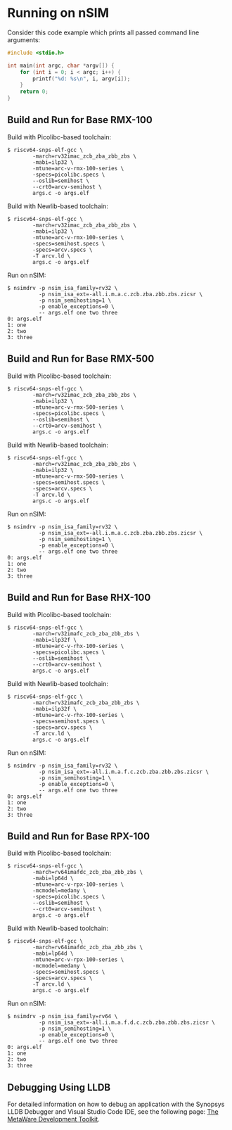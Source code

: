 # Running on nSIM

Consider this code example which prints all passed command
line arguments:

```c
#include <stdio.h>

int main(int argc, char *argv[]) {
    for (int i = 0; i < argc; i++) {
        printf("%d: %s\n", i, argv[i]);
    }
    return 0;
}
```

## Build and Run for Base RMX-100

Build with Picolibc-based toolchain:

```
$ riscv64-snps-elf-gcc \
        -march=rv32imac_zcb_zba_zbb_zbs \
        -mabi=ilp32 \
        -mtune=arc-v-rmx-100-series \
        -specs=picolibc.specs \
        --oslib=semihost \
        --crt0=arcv-semihost \
        args.c -o args.elf
```

Build with Newlib-based toolchain:

```
$ riscv64-snps-elf-gcc \
        -march=rv32imac_zcb_zba_zbb_zbs \
        -mabi=ilp32 \
        -mtune=arc-v-rmx-100-series \
        -specs=semihost.specs \
        -specs=arcv.specs \
        -T arcv.ld \
        args.c -o args.elf
```

Run on nSIM:

```
$ nsimdrv -p nsim_isa_family=rv32 \
          -p nsim_isa_ext=-all.i.m.a.c.zcb.zba.zbb.zbs.zicsr \
          -p nsim_semihosting=1 \
          -p enable_exceptions=0 \
          -- args.elf one two three
0: args.elf
1: one
2: two
3: three
```

## Build and Run for Base RMX-500

Build with Picolibc-based toolchain:

```
$ riscv64-snps-elf-gcc \
        -march=rv32imac_zcb_zba_zbb_zbs \
        -mabi=ilp32 \
        -mtune=arc-v-rmx-500-series \
        -specs=picolibc.specs \
        --oslib=semihost \
        --crt0=arcv-semihost \
        args.c -o args.elf
```

Build with Newlib-based toolchain:

```
$ riscv64-snps-elf-gcc \
        -march=rv32imac_zcb_zba_zbb_zbs \
        -mabi=ilp32 \
        -mtune=arc-v-rmx-500-series \
        -specs=semihost.specs \
        -specs=arcv.specs \
        -T arcv.ld \
        args.c -o args.elf
```

Run on nSIM:

```
$ nsimdrv -p nsim_isa_family=rv32 \
          -p nsim_isa_ext=-all.i.m.a.c.zcb.zba.zbb.zbs.zicsr \
          -p nsim_semihosting=1 \
          -p enable_exceptions=0 \
          -- args.elf one two three
0: args.elf
1: one
2: two
3: three
```

## Build and Run for Base RHX-100

Build with Picolibc-based toolchain:

```
$ riscv64-snps-elf-gcc \
        -march=rv32imafc_zcb_zba_zbb_zbs \
        -mabi=ilp32f \
        -mtune=arc-v-rhx-100-series \
        -specs=picolibc.specs \
        --oslib=semihost \
        --crt0=arcv-semihost \
        args.c -o args.elf
```

Build with Newlib-based toolchain:

```
$ riscv64-snps-elf-gcc \
        -march=rv32imafc_zcb_zba_zbb_zbs \
        -mabi=ilp32f \
        -mtune=arc-v-rhx-100-series \
        -specs=semihost.specs \
        -specs=arcv.specs \
        -T arcv.ld \
        args.c -o args.elf
```

Run on nSIM:

```
$ nsimdrv -p nsim_isa_family=rv32 \
          -p nsim_isa_ext=-all.i.m.a.f.c.zcb.zba.zbb.zbs.zicsr \
          -p nsim_semihosting=1 \
          -p enable_exceptions=0 \
          -- args.elf one two three
0: args.elf
1: one
2: two
3: three
```

## Build and Run for Base RPX-100

Build with Picolibc-based toolchain:

```
$ riscv64-snps-elf-gcc \
        -march=rv64imafdc_zcb_zba_zbb_zbs \
        -mabi=lp64d \
        -mtune=arc-v-rpx-100-series \
        -mcmodel=medany \
        -specs=picolibc.specs \
        --oslib=semihost \
        --crt0=arcv-semihost \
        args.c -o args.elf
```

Build with Newlib-based toolchain:

```
$ riscv64-snps-elf-gcc \
        -march=rv64imafdc_zcb_zba_zbb_zbs \
        -mabi=lp64d \
        -mtune=arc-v-rpx-100-series \
        -mcmodel=medany \
        -specs=semihost.specs \
        -specs=arcv.specs \
        -T arcv.ld \
        args.c -o args.elf
```

Run on nSIM:

```
$ nsimdrv -p nsim_isa_family=rv64 \
          -p nsim_isa_ext=-all.i.m.a.f.d.c.zcb.zba.zbb.zbs.zicsr \
          -p nsim_semihosting=1 \
          -p enable_exceptions=0 \
          -- args.elf one two three
0: args.elf
1: one
2: two
3: three
```

## Debugging Using LLDB

For detailed information on how to debug an application with the Synopsys
LLDB Debugger and Visual Studio Code IDE, see the following page:
[The MetaWare Development Toolkit](https://foss-for-synopsys-dwc-arc-processors.github.io/arc-v-getting-started/synopsys-tools/mwdt.html).
